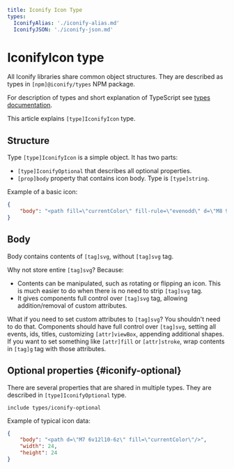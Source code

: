 ```yaml
title: Iconify Icon Type
types:
  IconifyAlias: './iconify-alias.md'
  IconifyJSON: './iconify-json.md'
```

# IconifyIcon type

All Iconify libraries share common object structures. They are described as types in `[npm]@iconify/types` NPM package.

For description of types and short explanation of TypeScript see [types documentation](./index.md).

This article explains `[type]IconifyIcon` type.

## Structure

Type `[type]IconifyIcon` is a simple object. It has two parts:

- `[type]IconifyOptional` that describes all optional properties.
- `[prop]body` property that contains icon body. Type is `[type]string`.

Example of a basic icon:

```json
{
	"body": "<path fill=\"currentColor\" fill-rule=\"evenodd\" d=\"M8 9.5a1.5 1.5 0 1 0 0-3a1.5 1.5 0 0 0 0 3z\"/>"
}
```

## Body

Body contains contents of `[tag]svg`, without `[tag]svg` tag.

Why not store entire `[tag]svg`? Because:

- Contents can be manipulated, such as rotating or flipping an icon. This is much easier to do when there is no need to strip `[tag]svg` tag.
- It gives components full control over `[tag]svg` tag, allowing addition/removal of custom attributes.

What if you need to set custom attributes to `[tag]svg`? You shouldn't need to do that. Components should have full control over `[tag]svg`, setting all events, ids, titles, customizing `[attr]viewBox`, appending additional shapes. If you want to set something like `[attr]fill` or `[attr]stroke`, wrap contents in `[tag]g` tag with those attributes.

## Optional properties {#iconify-optional}

There are several properties that are shared in multiple types. They are described in `[type]IconifyOptional` type.

`include types/iconify-optional`

Example of typical icon data:

```json
{
	"body": "<path d=\"M7 6v12l10-6z\" fill=\"currentColor\"/>",
	"width": 24,
	"height": 24
}
```
